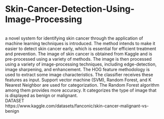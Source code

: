 # Skin-Cancer-Detection-Using-Image-Processing
<br>
a novel system for identifying skin cancer through the application of machine learning techniques is introduced. The method intends to make it easier to detect skin cancer early, which is essential for efficient treatment and prevention. The image of skin cancer is obtained from Kaggle and is pre-processed using a variety of methods. The image is then processed using a variety of image-processing techniques, including edge-detection, image sharpening, and enhancement. The HOG feature methodology is used to extract some image characteristics. The classifier receives these features as input. Support vector machine (SVM), Random Forest, and K Nearest Neighbor are used for categorization. The Random Forest algorithm among them provides more accuracy. It categorizes the type of image that is displayed as benign or malignant.
<br>
DATASET
<br>
https://www.kaggle.com/datasets/fanconic/skin-cancer-malignant-vs-benign
